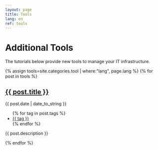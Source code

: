 ```yaml
---
layout: page
title: Tools 
lang: en
ref: tools
---
```


<div class="page-content wc-container">
  <div class="post">
    <h1>Additional Tools</h1>
    <p>The tutorials below provide new tools to manage your IT infrastructure.</p>
    {% assign tools=site.categories.tool | where:"lang", page.lang %}
    {% for post in tools %}
    <h2 class="post-title">
      <a href="{{post.url | prepend:site.baseurl | prepend:site.url}}">
        {{ post.title }}
      </a>
    </h2>
  <div class="post-meta">
    <div class="post-time">
      <i class="fa fa-calendar"></i>
      <time>{{ post.date | date_to_string }}</time>
    </div>
  <ul>
    {% for tag in post.tags %}
    <li><a href="{{site.baseurl | prepend:site.url}}/tag/{{ tag }}">{{ tag }}</a></li>
    {% endfor %}
  </ul>
  </div>
  <div class="post-descr">
    <p>
      {{ post.description }}
    </p>
  </div>

   {% endfor %}

</div>
